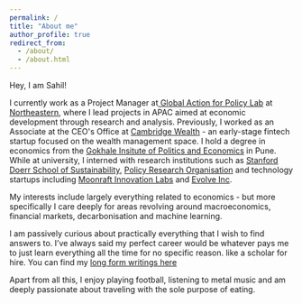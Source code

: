 ```yaml
---
permalink: /
title: "About me"
author_profile: true
redirect_from: 
  - /about/
  - /about.html
---
```


Hey, I am Sahil!

I currently work as a Project Manager at[ Global Action for Policy Lab]([url](https://cssh.northeastern.edu/gap/)) at [Northeastern]([url](https://www.northeastern.edu/)), where I lead projects in APAC aimed at economic development through research and analysis. Previously, I worked as an Associate at the CEO's Office at [Cambridge Wealth]([url](https://www.cambridgewealth.in/)) - an early-stage fintech startup focused on the wealth management space. I hold a degree in economics from the [Gokhale Insitute of Politics and Economics]([url](https://gipe.ac.in/)) in Pune. While at university, I interned with research institutions such as [Stanford Doerr School of Sustainability]([url](https://sustainability.stanford.edu/)), [Policy Research Organisation]([url](https://www.policyresearch.in/)) and technology startups including [Moonraft Innovation Labs]([url](https://moonraft.com/)) and [Evolve Inc]([url](https://evolveinc.io/)).

My interests include largely everything related to economics - but more specifically I care deeply for areas revolving around macroeconomics, financial markets, decarbonisation and machine learning. 

I am passively curious about practically everything that I wish to find answers to. I’ve always said my perfect career would be whatever pays me to just learn everything all the time for no specific reason. like a scholar for hire. You can find my [long form writings here](https://sahilpawar.substack.com/)

Apart from all this, I enjoy playing football, listening to metal music and am deeply passionate about traveling with the sole purpose of eating.
